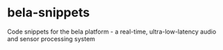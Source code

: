 # bela-snippets
Code snippets for the bela platform - a real-time, ultra-low-latency audio and sensor processing system
